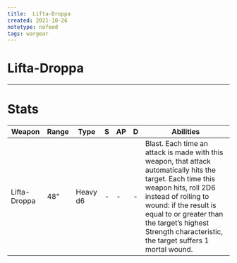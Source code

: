 ```yaml
---
title:  Lifta-Droppa
created: 2021-10-26
notetype: nofeed
tags: wargear
---
```


# Lifta-Droppa

---

# Stats

| Weapon       | Range | Type     | S   | AP  | D   | Abilities                                                                                                                                                                                                                                                                                    |
| ------------ | ----- | -------- | --- | --- | --- | -------------------------------------------------------------------------------------------------------------------------------------------------------------------------------------------------------------------------------------------------------------------------------------------- |
| Lifta-Droppa | 48"   | Heavy d6 | -   | -   | -   | Blast. Each time an attack is made with this weapon, that attack automatically hits the target. Each time this weapon hits, roll 2D6 instead of rolling to wound: if the result is equal to or greater than the target’s highest Strength characteristic, the target suffers 1 mortal wound. | 
